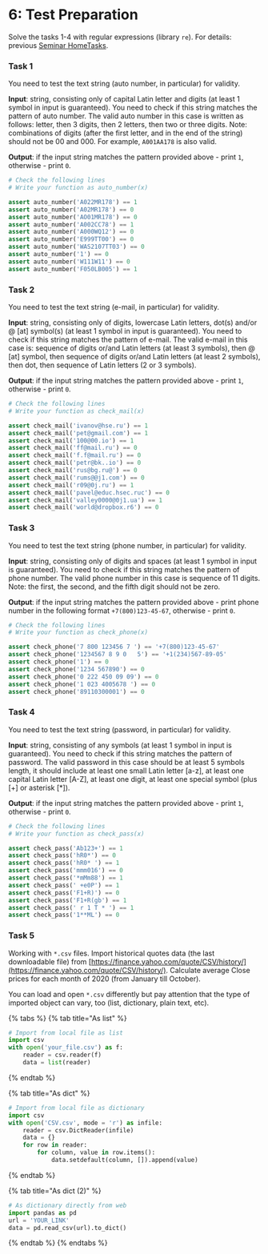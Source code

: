 # 6: Test Preparation

Solve the tasks 1-4 with regular expressions \(library `re`\). For details: previous [Seminar HomeTasks](../seminar-5/5-hometasks.md).

### Task 1

You need to test the text string \(auto number, in particular\) for validity.

**Input**: string, consisting only of capital Latin letter and digits \(at least 1 symbol in input is guaranteed\). You need to check if this string matches the pattern of auto number. The valid auto number in this case is written as follows: letter, then 3 digits, then 2 letters, then two or three digits. Note: combinations of digits \(after the first letter, and in the end of the string\) should not be 00 and 000. For example, `A001AA178` is also valid.

**Output**: if the input string matches the pattern provided above - print `1`, otherwise - print `0`.

```python
# Check the following lines
# Write your function as auto_number(x)

assert auto_number('A022MR178') == 1
assert auto_number('A02MR178') == 0
assert auto_number('AO01MR178') == 0
assert auto_number('A002CC78') == 1
assert auto_number('A000WQ12') == 0
assert auto_number('E999TT00') == 0
assert auto_number('WAS2107TT03') == 0
assert auto_number('1') == 0
assert auto_number('W111W11') == 0
assert auto_number('F050LB005') == 1
```

### Task 2

You need to test the text string \(e-mail, in particular\) for validity.

**Input**: string, consisting only of digits, lowercase Latin letters, dot\(s\) and/or @ \[at\] symbol\(s\) \(at least 1 symbol in input is guaranteed\). You need to check if this string matches the pattern of e-mail. The valid e-mail in this case is: sequence of digits or/and Latin letters \(at least 3 symbols\), then @ \[at\] symbol, then sequence of digits or/and Latin letters \(at least 2 symbols\), then dot, then sequence of Latin letters \(2 or 3 symbols\).

**Output**: if the input string matches the pattern provided above - print `1`, otherwise - print `0`.

```python
# Check the following lines
# Write your function as check_mail(x)

assert check_mail('ivanov@hse.ru') == 1
assert check_mail('pet@gmail.com') == 1
assert check_mail('100@00.io') == 1
assert check_mail('ff@mail.ru') == 0
assert check_mail('f.f@mail.ru') == 0
assert check_mail('petr@bk..io') == 0
assert check_mail('rus@bg.ru@') == 0
assert check_mail('rums@@j1.com') == 0
assert check_mail('r09@0j.ru') == 1
assert check_mail('pavel@educ.hsec.ruc') == 0
assert check_mail('valley0000@0j1.ua') == 1
assert check_mail('world@dropbox.r6') == 0
```

### Task 3

You need to test the text string \(phone number, in particular\) for validity.

**Input**: string, consisting only of digits and spaces \(at least 1 symbol in input is guaranteed\). You need to check if this string matches the pattern of phone number. The valid phone number in this case is sequence of 11 digits. Note: the first, the second, and the fifth digit should not be zero.

**Output**: if the input string matches the pattern provided above - print phone number in the following format `+7(800)123-45-67`, otherwise - print `0`.

```python
# Check the following lines
# Write your function as check_phone(x)

assert check_phone('7 800 123456 7 ') == '+7(800)123-45-67'
assert check_phone('1234567 8 9 0   5') == '+1(234)567-89-05'
assert check_phone('1') == 0
assert check_phone('1234 567890') == 0
assert check_phone('0 222 450 09 09') == 0
assert check_phone('1 023 4005678 ') == 0
assert check_phone('89110300001') == 0
```

### Task 4

You need to test the text string \(password, in particular\) for validity.

**Input**: string, consisting of any symbols \(at least 1 symbol in input is guaranteed\). You need to check if this string matches the pattern of password. The valid password in this case should be at least 5 symbols length, it should include at least one small Latin letter \[a-z\], at least one capital Latin letter \[A-Z\], at least one digit, at least one special symbol \(plus \[+\] or asterisk \[\*\]\).

**Output**: if the input string matches the pattern provided above - print `1`, otherwise - print `0`.

```python
# Check the following lines
# Write your function as check_pass(x)

assert check_pass('Ab123+') == 1
assert check_pass('hR0*') == 0
assert check_pass('hR0* ') == 1
assert check_pass('mmm016') == 0
assert check_pass('*mMm88') == 1
assert check_pass(' +e0P') == 1
assert check_pass('F1+R)') == 0
assert check_pass('F1+R(gb') == 1
assert check_pass(' r 1 T * ') == 1
assert check_pass('1**ML') == 0
```

### Task 5

Working with `*.csv` files. Import historical quotes data \(the last downloadable file\) from [https://finance.yahoo.com/quote/CSV/history/](https://finance.yahoo.com/quote/CSV/history/). Calculate average Close prices for each month of 2020 \(from January till October\).

You can load and open `*.csv` differently but pay attention that the type of imported object can vary, too \(list, dictionary, plain text, etc\).

{% tabs %}
{% tab title="As list" %}
```python
# Import from local file as list
import csv
with open('your_file.csv') as f:
    reader = csv.reader(f)
    data = list(reader)
```
{% endtab %}

{% tab title="As dict" %}
```python
# Import from local file as dictionary
import csv
with open('CSV.csv', mode = 'r') as infile:
    reader = csv.DictReader(infile)
    data = {}
    for row in reader:
        for column, value in row.items():
            data.setdefault(column, []).append(value)
```
{% endtab %}

{% tab title="As dict \(2\)" %}
```python
# As dictionary directly from web
import pandas as pd
url = 'YOUR_LINK'
data = pd.read_csv(url).to_dict()
```
{% endtab %}
{% endtabs %}

